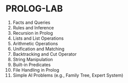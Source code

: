 # PROLOG-LAB
<ol>
  <li>Facts and Queries</li>
  <li>Rules and Inference</li>
  <li>Recursion in Prolog</li>
  <li>Lists and List Operations</li>
  <li>Arithmetic Operations</li>
  <li>Unification and Matching</li>
  <li>Backtracking and Cut Operator</li>
  <li>String Manipulation</li>
  <li>Built-in Predicates</li>
  <li>File Handling in Prolog</li>
  <li>Simple AI Problems (e.g., Family Tree, Expert System)</li>
</ol>
